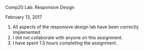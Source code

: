Comp20 Lab: Responsive Design

February 13, 2017

1. All aspects of the responsive design lab have been correctly implemented.
2. I did not collaborate with anyone on this assignment.
3. I have spent 1.5 hours completing the assignment. 